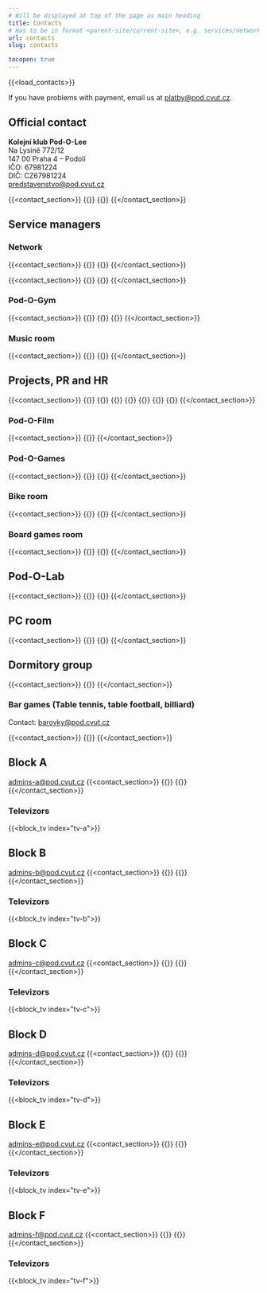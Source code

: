 ```yaml
---
# Will be displayed at top of the page as main heading
title: Contacts
# Has to be in format <parent-site/current-site>, e.g. services/network (notice missing slash at the beginning)
url: contacts
slug: contacts

tocopen: true
---
```

{{<load_contacts>}}

If you have problems with payment, email us at <platby@pod.cvut.cz>.

## Official contact

**Kolejní klub Pod-O-Lee**  
Na Lysině 772/12  
147 00 Praha 4 – Podolí  
IČO: 67981224  
DIČ: CZ67981224  
<predstavenstvo@pod.cvut.cz>

{{<contact_section>}}
    {{<contact index="pk" role="Chairman">}}
    {{<contact index="m" role="Vicechairman">}}
{{</contact_section>}}

## Service managers
### Network

{{<contact_section>}}
    {{<contact index="ss" role="System administrator">}}
    {{<contact index="zss" role="Deputy system administrator">}}
{{</contact_section>}}

{{<contact_section>}}
    {{<contact index="sn" role="Network administrator">}}
    {{<contact index="zsn" role="Deputy network administrator">}}
{{</contact_section>}}

### Pod-O-Gym

{{<contact_section>}}
    {{<contact index="sg" role="Pod-O-Gym manager">}}
    {{<contact index="zsg" role="Deputy Pod-O-Gym manager">}}
    {{<contact index="sgt" role="Member of Pod-O-Gym team">}}
{{</contact_section>}}

### Music room

{{<contact_section>}}
    {{<contact index="sh" role="Music room manager">}}
    {{<contact index="zsh" role="Deputy music room manager">}}
{{</contact_section>}}

## Projects, PR and HR

{{<contact_section>}}
    {{<contact index="sp" role="Project manager">}}
    {{<contact index="zsp" role="Deputy project manager">}}
    {{<contact index="pr" role="PR manager">}}
    {{<contact index="zpr" role="Deputy PR manager">}}
    {{<contact index="prt" role="Member of PR team">}}
    {{<contact index="hr" role="HR manager">}}
    {{<contact index="zhr" role="Deputy HR manager">}}
{{</contact_section>}}

### Pod-O-Film

{{<contact_section>}}
    {{<contact index="sf" role="Pod-O-Film manager">}}
{{</contact_section>}}

### Pod-O-Games

{{<contact_section>}}
    {{<contact index="gm" role="Pod-O-Games manager">}}
    {{<contact index="zgm" role="Deputy Pod-O-Games manager">}}
{{</contact_section>}}

### Bike room

{{<contact_section>}}
    {{<contact index="sk" role="Bike room manager">}}
    {{<contact index="zsk" role="Deputy bike room manager">}}
{{</contact_section>}}

### Board games room

{{<contact_section>}}
    {{<contact index="sdh" role="Board games room manager">}}
    {{<contact index="zsdh" role="Deputy board games room manager">}}
{{</contact_section>}}

## Pod-O-Lab

{{<contact_section>}}
    {{<contact index="sl" role="Pod-O-Lab manager">}}
    {{<contact index="zsl" role="Deputy Pod-O-Lab manager">}}
{{</contact_section>}}

## PC room

{{<contact_section>}}
    {{<contact index="pc" role="PC room manager">}}
    {{<contact index="zpc" role="Deputy PC room manager">}}
{{</contact_section>}}

## Dormitory group

{{<contact_section>}}
    {{<contact index="vks" role="Head of dormitory group">}}
{{</contact_section>}}

### Bar games (Table tennis, table football, billiard)

Contact: <barovky@pod.cvut.cz>

{{<contact_section>}}
    {{<contact index="shm" role="Bar games rooms manager">}}
{{</contact_section>}}

## Block A

<admins-a@pod.cvut.cz>
{{<contact_section>}}
    {{<contact index="sba" role="Block A administrator">}}
    {{<contact index="zsba" role="Deputy block A administrator">}}
{{</contact_section>}}

### Televizors

{{<block_tv index="tv-a">}}

## Block B

<admins-b@pod.cvut.cz>
{{<contact_section>}}
    {{<contact index="sbb" role="Block B administrator">}}
    {{<contact index="zsbb" role="Deputy block B administrator">}}
{{</contact_section>}}

### Televizors

{{<block_tv index="tv-b">}}

## Block C

<admins-c@pod.cvut.cz>
{{<contact_section>}}
    {{<contact index="sbc" role="Block C administrator">}}
    {{<contact index="zsbc" role="Deputy block C administrator">}}
{{</contact_section>}}

### Televizors

{{<block_tv index="tv-c">}}

## Block D

<admins-d@pod.cvut.cz>
{{<contact_section>}}
    {{<contact index="sbd" role="Block D administrator">}}
    {{<contact index="zsbd" role="Deputy block D administrator">}}
{{</contact_section>}}

### Televizors

{{<block_tv index="tv-d">}}

## Block E

<admins-e@pod.cvut.cz>
{{<contact_section>}}
    {{<contact index="sbe" role="Block E administrator">}}
    {{<contact index="zsbe" role="Deputy block E administrator">}}
{{</contact_section>}}

### Televizors

{{<block_tv index="tv-e">}}

## Block F

<admins-f@pod.cvut.cz>
{{<contact_section>}}
    {{<contact index="sbf" role="Block F administrator">}}
    {{<contact index="zsbf" role="Deputy block F administrator">}}
{{</contact_section>}}

### Televizors

{{<block_tv index="tv-f">}}

